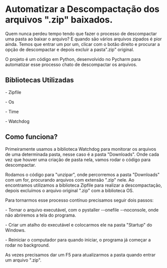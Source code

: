<h1> Automatizar a Descompactação dos arquivos ".zip" baixados. </h1>
<p>Quem nunca perdeu tempo tendo que fazer o processo de descompactar uma pasta ao baixar o arquivo? E quando são vários arquivos zipados é pior ainda. Temos que entrar um por um, clicar com o botão direito e procurar a opção de descompactar e depois excluir a pasta".zip" original.</p> 
<p>O projeto é um código em Python, desenvolvido no Pycharm para automatizar esse processo chato de descompactar os arquivos.</p>

<h2> Bibliotecas Utilizadas </h2>
<p>- Zipfile</p>
<p>- Os</p>
<p>- Time</p>
<p>- Watchdog</p>

<h2> Como funciona? </h2>
<p>Primeiramente usamos a biblioteca Watchdog para monitorar os arquivos de uma determinada pasta, nesse caso é a pasta "Downloads". Onde cada vez que houver uma criação de pasta nela, vamos rodar o código para descompactar.</p>
<p>Rodamos o código para "unzipar", onde percorremos a pasta "Downloads" com um for, procurando arquivos com extensão ".zip" nele. Ao encontramos utilizamos a biblioteca Zipfile para realizar a descompactação, depois excluímos o arquivo original ".zip" com a biblioteca OS.</p>
<p>Para tornarmos esse processo contínuo precisamos seguir dois passos:</p>
<p>- Tornar o arquivo executável, com o pystaller --onefile --noconsole, onde não abriremos a tela do programa.</p>
<p>- Criar um atalho do executável e colocarmos ele na pasta "Startup" do Windows.</p>
<p>- Reiniciar o computador para quando iniciar, o programa já começar a rodar no background.</p>

<p>As vezes precisamos dar um F5 para atualizarmos a pasta quando entrar um arquivo ".zip".</p>
